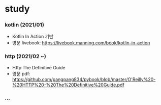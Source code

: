 # study

### kotlin (2021/01)
- Kotlin In Action 기반
- 영문 livebook: https://livebook.manning.com/book/kotlin-in-action
### http (2021/02 ~)
- Http The Definitive Guide
- 영문 pdf: https://github.com/pangpang834/pybook/blob/master/O'Reilly%20-%20HTTP%20-%20The%20Definitive%20Guide.pdf
### ...


